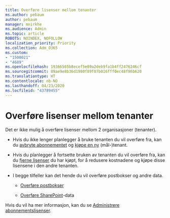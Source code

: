 ```yaml
---
title: Overføre lisenser mellom tenanter
ms.author: pebaum
author: pebaum
manager: mnirkhe
ms.audience: Admin
ms.topic: article
ROBOTS: NOINDEX, NOFOLLOW
localization_priority: Priority
ms.collection: Adm_O365
ms.custom:
- "1500021"
- "4689"
ms.openlocfilehash: 19366565b8ecef5e89a2deb9fa1b4ff2476246cf
ms.sourcegitcommit: 89ae9e8b36d1980f89f07b016fff0ec48f96b620
ms.translationtype: HT
ms.contentlocale: nb-NO
ms.lasthandoff: 04/23/2020
ms.locfileid: "43789455"
---
```

# <a name="transfer-licenses-between-tenants"></a>Overføre lisenser mellom tenanter

Det er ikke mulig å overføre lisenser mellom 2 organisasjoner (tenanter). 

- Hvis du ikke lenger planlegger å bruke tenanten du vil overføre fra, kan du [avbryte abonnementet](https://admin.microsoft.com/Adminportal/Home?source=applauncher#/subscriptions) og [kjøpe en ny](https://products.office.com/compare-all-microsoft-office-products-b?rtc=1&activetab=tab:primaryr2) (mål-)tenant.

- Hvis du planlegger å fortsette bruken av tenanten du vil overføre fra, kan du [fjerne lisenser](https://docs.microsoft.com/microsoft-365/commerce/licenses/buy-licenses?view=o365-worldwide) du har kjøpt, for å redusere kostnadene og kjøpe disse lisensene i den andre tenanten.

- I begge tilfeller kan det hende du vil overføre postbokser og andre data.

    - [Overføre postbokser](https://docs.microsoft.com/Exchange/mailbox-migration/migrate-mailboxes-across-tenants)

    - [Overføre SharePoint](https://aka.ms/modernSpoAdminCenter/CloudContentMigrations)-data

Hvis du vil ha mer informasjon, kan du se [Administrere abonnementslisenser](https://docs.microsoft.com/microsoft-365/commerce/licenses/buy-licenses?view=o365-worldwide).
